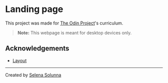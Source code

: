 # Landing page
This project was made for [The Odin Project](https://www.theodinproject.com/paths/foundations/courses/foundations/lessons/landing-page)'s curriculum.
> **Note:** This webpage is meant for desktop devices only.
## Acknowledgements
 - [Layout](https://www.theodinproject.com/)
___
Created by [Selena Solunna](http://www.github.com/ssolunna)
